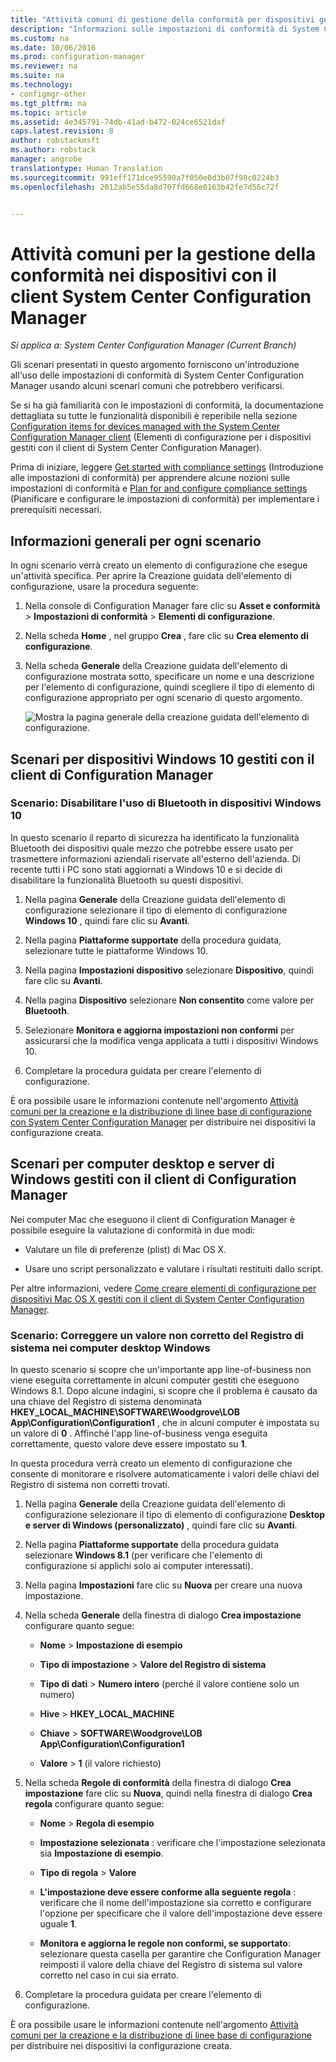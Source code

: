 ```yaml
---
title: "Attività comuni di gestione della conformità per dispositivi gestiti da client - Configuration Manager | Microsoft Docs"
description: "Informazioni sulle impostazioni di conformità di System Center Configuration Manager in alcuni scenari comuni."
ms.custom: na
ms.date: 10/06/2016
ms.prod: configuration-manager
ms.reviewer: na
ms.suite: na
ms.technology:
- configmgr-other
ms.tgt_pltfrm: na
ms.topic: article
ms.assetid: 4e345791-74db-41ad-b472-024ce6521daf
caps.latest.revision: 8
author: robstackmsft
ms.author: robstack
manager: angrobe
translationtype: Human Translation
ms.sourcegitcommit: 991eff171dce95590a7f050e0d3b07f98c0224b3
ms.openlocfilehash: 2012ab5e55da8d707fd668e0163b42fe7d56c72f


---
```

# <a name="common-tasks-for-managing-compliance-on-devices-with-the-system-center-configuration-manager-client"></a>Attività comuni per la gestione della conformità nei dispositivi con il client System Center Configuration Manager

*Si applica a: System Center Configuration Manager (Current Branch)*

Gli scenari presentati in questo argomento forniscono un'introduzione all'uso delle impostazioni di conformità di System Center Configuration Manager usando alcuni scenari comuni che potrebbero verificarsi.  

 Se si ha già familiarità con le impostazioni di conformità, la documentazione dettagliata su tutte le funzionalità disponibili è reperibile nella sezione [Configuration items for devices managed with the System Center Configuration Manager client](../../compliance/deploy-use/configuration-items-for-devices-managed-with-the-client.md) (Elementi di configurazione per i dispositivi gestiti con il client di System Center Configuration Manager).  

 Prima di iniziare, leggere [Get started with compliance settings](../../compliance/get-started/get-started-with-compliance-settings.md) (Introduzione alle impostazioni di conformità) per apprendere alcune nozioni sulle impostazioni di conformità e [Plan for and configure compliance settings](../../compliance/plan-design/plan-for-and-configure-compliance-settings.md) (Pianificare e configurare le impostazioni di conformità) per implementare i prerequisiti necessari.  

## <a name="general-information-for-each-scenario"></a>Informazioni generali per ogni scenario  
 In ogni scenario verrà creato un elemento di configurazione che esegue un'attività specifica. Per aprire la Creazione guidata dell'elemento di configurazione, usare la procedura seguente:  

1.  Nella console di Configuration Manager fare clic su **Asset e conformità** > **Impostazioni di conformità** > **Elementi di configurazione**.  

3.  Nella scheda **Home** , nel gruppo **Crea** , fare clic su **Crea elemento di configurazione**.  

4.  Nella scheda **Generale** della Creazione guidata dell'elemento di configurazione mostrata sotto, specificare un nome e una descrizione per l'elemento di configurazione, quindi scegliere il tipo di elemento di configurazione appropriato per ogni scenario di questo argomento.  

     ![Mostra la pagina generale della creazione guidata dell'elemento di configurazione.](/sccm/compliance/plan-design/media/Compliance-Settings-Wizard---1.png)  

## <a name="scenarios-for-windows-10-devices-managed-with-the-configuration-manager-client"></a>Scenari per dispositivi Windows 10 gestiti con il client di Configuration Manager  

### <a name="scenario-disable-the-use-of-bluetooth-on-windows-10-devices"></a>Scenario: Disabilitare l'uso di Bluetooth in dispositivi Windows 10  
 In questo scenario il reparto di sicurezza ha identificato la funzionalità Bluetooth dei dispositivi quale mezzo che potrebbe essere usato per trasmettere informazioni aziendali riservate all'esterno dell'azienda. Di recente tutti i PC sono stati aggiornati a Windows 10 e si decide di disabilitare la funzionalità Bluetooth su questi dispositivi.  

1.  Nella pagina **Generale** della Creazione guidata dell'elemento di configurazione selezionare il tipo di elemento di configurazione **Windows 10** , quindi fare clic su **Avanti**.  

2.  Nella pagina **Piattaforme supportate** della procedura guidata, selezionare tutte le piattaforme Windows 10.  

3.  Nella pagina **Impostazioni dispositivo** selezionare **Dispositivo**, quindi fare clic su **Avanti**.  

4.  Nella pagina **Dispositivo** selezionare **Non consentito** come valore per **Bluetooth**.  

5.  Selezionare **Monitora e aggiorna impostazioni non conformi** per assicurarsi che la modifica venga applicata a tutti i dispositivi Windows 10.  

6.  Completare la procedura guidata per creare l'elemento di configurazione.  

 È ora possibile usare le informazioni contenute nell'argomento [Attività comuni per la creazione e la distribuzione di linee base di configurazione con System Center Configuration Manager](../../compliance/plan-design/common-tasks-for-creating-and-deploying-configuration-baselines.md) per distribuire nei dispositivi la configurazione creata.  

## <a name="scenarios-for-windows-desktop-and-server-computers-managed-with-the-configuration-manager-client"></a>Scenari per computer desktop e server di Windows gestiti con il client di Configuration Manager  
 Nei computer Mac che eseguono il client di Configuration Manager è possibile eseguire la valutazione di conformità in due modi:  

-   Valutare un file di preferenze (plist) di Mac OS X.  

-   Usare uno script personalizzato e valutare i risultati restituiti dallo script.  

 Per altre informazioni, vedere [Come creare elementi di configurazione per dispositivi Mac OS X gestiti con il client di System Center Configuration Manager](../../compliance/deploy-use/create-configuration-items-for-mac-os-x-devices-managed-with-the-client.md).  

### <a name="scenario-remediate-an-incorrect-registry-value-on-windows-desktop-computers"></a>Scenario: Correggere un valore non corretto del Registro di sistema nei computer desktop Windows  
 In questo scenario si scopre che un'importante app line-of-business non viene eseguita correttamente in alcuni computer gestiti che eseguono Windows 8.1. Dopo alcune indagini, si scopre che il problema è causato da una chiave del Registro di sistema denominata **HKEY_LOCAL_MACHINE\SOFTWARE\Woodgrove\LOB App\Configuration\Configuration1** , che in alcuni computer è impostata su un valore di **0** . Affinché l'app line-of-business venga eseguita correttamente, questo valore deve essere impostato su **1**.  

 In questa procedura verrà creato un elemento di configurazione che consente di monitorare e risolvere automaticamente i valori delle chiavi del Registro di sistema non corretti trovati.  

1.  Nella pagina **Generale** della Creazione guidata dell'elemento di configurazione selezionare il tipo di elemento di configurazione **Desktop e server di Windows (personalizzato)** , quindi fare clic su **Avanti**.  

2.  Nella pagina **Piattaforme supportate** della procedura guidata selezionare **Windows 8.1** (per verificare che l'elemento di configurazione si applichi solo ai computer interessati).  

3.  Nella pagina **Impostazioni** fare clic su **Nuova** per creare una nuova impostazione.  

4.  Nella scheda **Generale** della finestra di dialogo **Crea impostazione** configurare quanto segue:  

    -   **Nome** > **Impostazione di esempio**  

    -   **Tipo di impostazione** > **Valore del Registro di sistema**  

    -   **Tipo di dati** > **Numero intero** (perché il valore contiene solo un numero)  

    -   **Hive** > **HKEY_LOCAL_MACHINE**  

    -   **Chiave** > **SOFTWARE\Woodgrove\LOB App\Configuration\Configuration1**  

    -   **Valore** > **1** (il valore richiesto)  

5.  Nella scheda **Regole di conformità** della finestra di dialogo **Crea impostazione** fare clic su **Nuova**, quindi nella finestra di dialogo **Crea regola** configurare quanto segue:  

    -   **Nome** > **Regola di esempio**  

    -   **Impostazione selezionata** : verificare che l'impostazione selezionata sia **Impostazione di esempio**.  

    -   **Tipo di regola** > **Valore**  

    -   **L'impostazione deve essere conforme alla seguente regola** : verificare che il nome dell'impostazione sia corretto e configurare l'opzione per specificare che il valore dell'impostazione deve essere uguale **1**.  

    -   **Monitora e aggiorna le regole non conformi, se supportato**: selezionare questa casella per garantire che Configuration Manager reimposti il valore della chiave del Registro di sistema sul valore corretto nel caso in cui sia errato.  

6.  Completare la procedura guidata per creare l'elemento di configurazione.  

 È ora possibile usare le informazioni contenute nell'argomento [Attività comuni per la creazione e la distribuzione di linee base di configurazione](../../compliance/plan-design/common-tasks-for-creating-and-deploying-configuration-baselines.md) per distribuire nei dispositivi la configurazione creata.  



<!--HONumber=Jan17_HO4-->


